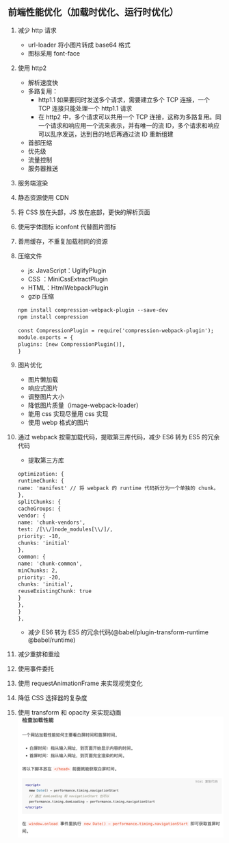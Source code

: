## 前端性能优化（加载时优化、运行时优化）

1.  减少 http 请求
    - url-loader 将小图片转成 base64 格式
    - 图标采用 font-face
2.  使用 http2
    - 解析速度快
    - 多路复用：
      - http1.1 如果要同时发送多个请求，需要建立多个 TCP 连接，一个 TCP 连接只能处理一个 http1.1 请求
      - 在 http2 中，多个请求可以共用一个 TCP 连接，这称为多路复用。同一个请求和响应用一个流来表示，并有唯一的流 ID，多个请求和响应可以乱序发送，达到目的地后再通过流 ID 重新组建
    - 首部压缩
    - 优先级
    - 流量控制
    - 服务器推送
3.  服务端渲染
4.  静态资源使用 CDN
5.  将 CSS 放在头部，JS 放在底部，更快的解析页面
6.  使用字体图标 iconfont 代替图片图标
7.  善用缓存，不重复加载相同的资源
8.  压缩文件

    - js: JavaScript：UglifyPlugin
    - CSS ：MiniCssExtractPlugin
    - HTML：HtmlWebpackPlugin
    - gzip 压缩

    ```
    npm install compression-webpack-plugin --save-dev
    npm install compression

    const CompressionPlugin = require('compression-webpack-plugin');
    module.exports = {
    plugins: [new CompressionPlugin()],
    }
    ```

9.  图片优化
    - 图片懒加载
    - 响应式图片
    - 调整图片大小
    - 降低图片质量（image-webpack-loader）
    - 能用 css 实现尽量用 css 实现
    - 使用 webp 格式的图片
10. 通过 webpack 按需加载代码，提取第三库代码，减少 ES6 转为 ES5 的冗余代码

    - 提取第三方库

    ```
    optimization: {
    runtimeChunk: {
    name: 'manifest' // 将 webpack 的 runtime 代码拆分为一个单独的 chunk。
    },
    splitChunks: {
    cacheGroups: {
    vendor: {
    name: 'chunk-vendors',
    test: /[\\/]node_modules[\\/]/,
    priority: -10,
    chunks: 'initial'
    },
    common: {
    name: 'chunk-common',
    minChunks: 2,
    priority: -20,
    chunks: 'initial',
    reuseExistingChunk: true
    }
    },
    }
    },

    ```

    - 减少 ES6 转为 ES5 的冗余代码(@babel/plugin-transform-runtime @babel/runtime)

11. 减少重排和重绘
12. 使用事件委托
13. 使用 requestAnimationFrame 来实现视觉变化
14. 降低 CSS 选择器的复杂度
15. 使用 transform 和 opacity 来实现动画
    ![事件循环](../assets/WX20220429-012226@2x.png "事件循环机制")
